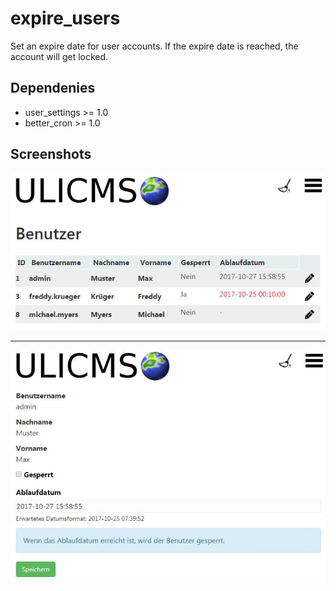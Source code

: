 # expire_users
Set an expire date for user accounts.
If the expire date is reached, the account will get locked.

## Dependenies
* user_settings >= 1.0
* better_cron >= 1.0

## Screenshots

![expire_users Screenshot List](https://raw.githubusercontent.com/derUli/expire_users/master/screenshot.jpg)

-----------

![expire_users Screenshot Edit](https://raw.githubusercontent.com/derUli/expire_users/master/screenshot2.jpg)
